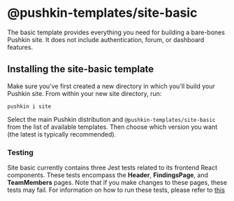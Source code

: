 # @pushkin-templates/site-basic

The basic template provides everything you need for building a bare-bones Pushkin site. It does not include authentication, forum, or dashboard features.

## Installing the site-basic template

Make sure you've first created a new directory in which you'll build your Pushkin site. From within your new site directory, run:

```
pushkin i site
```

Select the main Pushkin distribution and `@pushkin-templates/site-basic` from the list of available templates. Then choose which version you want (the latest is typically recommended).

### Testing 

Site basic currently contains three Jest tests related to its frontend React components. These tests encompass the **Header**, **FindingsPage**, and **TeamMembers** pages. Note that if you make changes to these pages, these tests may fail. For information on how to run these tests, please refer to [this](../developers/getting-started-on-development.md/#testing-with-jest)